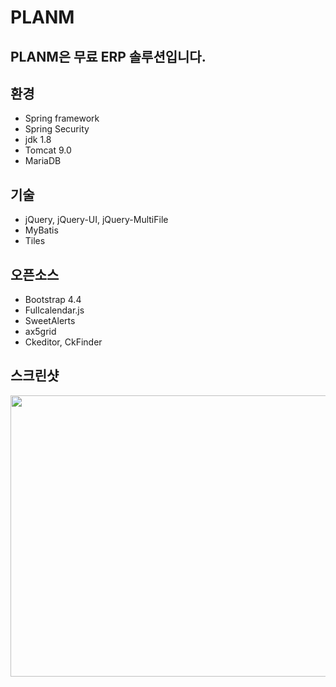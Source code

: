# PLANM
PLANM은 무료 ERP 솔루션입니다.<br/>
-----
## 환경
+ Spring framework
+ Spring Security
+ jdk 1.8
+ Tomcat 9.0
+ MariaDB

## 기술
+ jQuery, jQuery-UI, jQuery-MultiFile
+ MyBatis
+ Tiles

## 오픈소스
+ Bootstrap 4.4
+ Fullcalendar.js
+ SweetAlerts
+ ax5grid
+ Ckeditor, CkFinder

## 스크린샷
<img width="1250px" height="450px" src="https://user-images.githubusercontent.com/47884586/81765268-51a3ee00-950e-11ea-9a2b-718ad7208d71.jpg">
